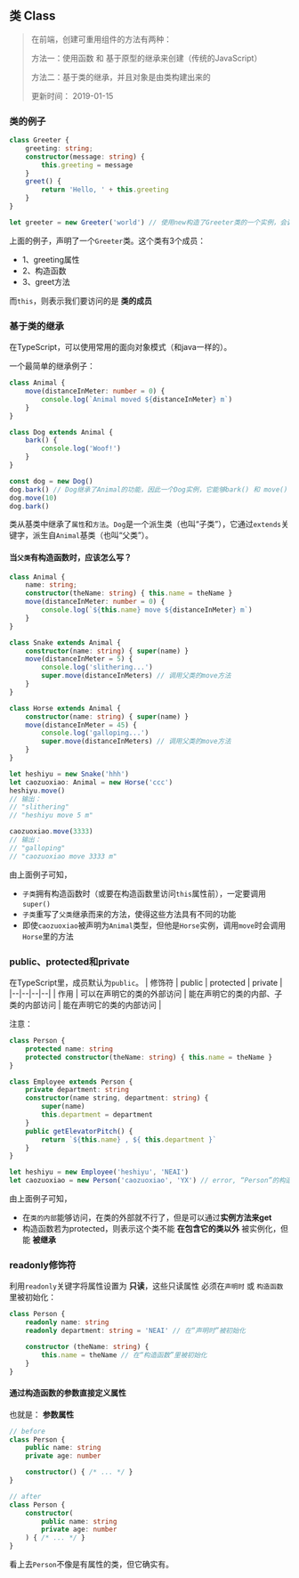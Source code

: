 ## 类 Class
> 在前端，创建可重用组件的方法有两种：
> 
> 方法一：使用函数 和 基于原型的继承来创建（传统的JavaScript）
> 
> 方法二：基于类的继承，并且对象是由类构建出来的
> 
> 更新时间： 2019-01-15

### 类的例子
```ts
class Greeter {
    greeting: string;
    constructor(message: string) {
        this.greeting = message
    }
    greet() {
        return 'Hello, ' + this.greeting
    }
}

let greeter = new Greeter('world') // 使用new构造了Greeter类的一个实例，会调用之前定义的构造函数，并用构造函数初始化它
```
上面的例子，声明了一个`Greeter`类。这个类有3个成员：
 - 1、greeting属性
 - 2、构造函数
 - 3、greet方法

而`this`，则表示我们要访问的是 **类的成员**

### 基于类的继承
在TypeScript，可以使用常用的面向对象模式（和java一样的）。

一个最简单的继承例子：
```ts
class Animal {
    move(distanceInMeter: number = 0) {
        console.log(`Animal moved ${distanceInMeter} m`)
    }
}

class Dog extends Animal {
    bark() {
        console.log('Woof!')
    }
}

const dog = new Dog()
dog.bark() // Dog继承了Animal的功能，因此一个Dog实例，它能够bark() 和 move()
dog.move(10)
dog.bark()
```
类从基类中继承了`属性`和`方法`。`Dog`是一个派生类（也叫“子类”），它通过`extends`关键字，派生自`Animal`基类（也叫“父类”）。

#### 当`父类`有构造函数时，应该怎么写？
```ts
class Animal {
    name: string;
    constructor(theName: string) { this.name = theName }
    move(distanceInMeter: number = 0) {
        console.log(`${this.name} move ${distanceInMeter} m`)
    }
}

class Snake extends Animal {
    constructor(name: string) { super(name) }
    move(distanceInMeter = 5) {
        console.log('slithering...')
        super.move(distanceInMeters) // 调用父类的move方法
    }
}

class Horse extends Animal {
    constructor(name: string) { super(name) }
    move(distanceInMeter = 45) {
        console.log('galloping...')
        super.move(distanceInMeters) // 调用父类的move方法
    }
}

let heshiyu = new Snake('hhh')
let caozuoxiao: Animal = new Horse('ccc')
heshiyu.move()
// 输出：
// "slithering"
// "heshiyu move 5 m"

caozuoxiao.move(3333)
// 输出：
// "galloping"
// "caozuoxiao move 3333 m"
```
由上面例子可知，
 - `子类`拥有构造函数时（或要在构造函数里访问`this`属性前），一定要调用`super()`
 - `子类`重写了`父类`继承而来的方法，使得这些方法具有不同的功能
 - 即使`caozuoxiao`被声明为`Animal`类型，但他是`Horse`实例，调用`move`时会调用`Horse`里的方法

 ### public、protected和private
 在TypeScript里，成员默认为`public`。
| 修饰符 | public | protected | private |
|--|--|--|--|
| 作用 | 可以在声明它的类的外部访问 | 能在声明它的类的内部、子类的内部访问 | 能在声明它的类的内部访问 |

注意：

```ts
class Person {
    protected name: string
    protected constructor(theName: string) { this.name = theName } 
}

class Employee extends Person {
    private department: string
    constructor(name string, department: string) {
        super(name)
        this.department = department
    }
    public getElevatorPitch() {
        return `${this.name} , ${ this.department }`
    }
}

let heshiyu = new Employee('heshiyu', 'NEAI')
let caozuoxiao = new Person('caozuoxiao', 'YX') // error, “Person”的构造函数时被保护的，无法在包含它的类外被实例化（可以再Employee里被实例化）
```
由上面例子可知，
 - 在`类的内部`能够访问，在类的外部就不行了，但是可以通过**实例方法来get**
 - 构造函数若为protected，则表示这个类不能 **在包含它的类以外** 被实例化，但能 **被继承**

### readonly修饰符
利用`readonly`关键字将属性设置为 **只读**，这些只读属性 必须在`声明时` 或 `构造函数`里被初始化：
```ts
class Person {
    readonly name: string
    readonly department: string = 'NEAI' // 在“声明时”被初始化

    constructor (theName: string) {
        this.name = theName // 在“构造函数”里被初始化
    }
}
```
#### 通过构造函数的参数直接定义属性
也就是： **参数属性**
```ts
// before
class Person {
    public name: string
    private age: number

    constructor() { /* ... */ }
}

// after
class Person {
    constructor(
        public name: string
        private age: number
    ) { /* ... */ }
}
```
看上去`Person`不像是有属性的类，但它确实有。